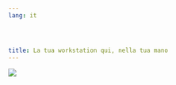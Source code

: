 ```yaml
---
lang: it




title: La tua workstation qui, nella tua mano
---
```


<img src="Images/earth.png" />





